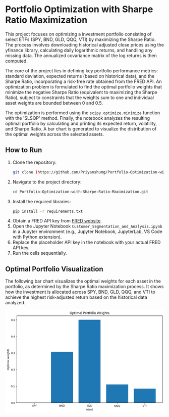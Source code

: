 
# Portfolio Optimization with Sharpe Ratio Maximization

This project focuses on optimizing a investment portfolio consisting of select ETFs (SPY, BND, GLD, QQQ, VTI) by maximizing the Sharpe Ratio. The process involves downloading historical adjusted close prices using the yfinance library, calculating daily logarithmic returns, and handling any missing data. The annualized covariance matrix of the log returns is then computed.

The core of the project lies in defining key portfolio performance metrics: standard deviation, expected returns (based on historical data), and the Sharpe Ratio, incorporating a risk-free rate obtained from the FRED API. An optimization problem is formulated to find the optimal portfolio weights that minimize the negative Sharpe Ratio (equivalent to maximizing the Sharpe Ratio), subject to constraints that the weights sum to one and individual asset weights are bounded between 0 and 0.5.

The optimization is performed using the `scipy.optimize.minimize` function with the 'SLSQP' method. Finally, the notebook analyzes the resulting optimal portfolio by calculating and printing its expected return, volatility, and Sharpe Ratio. A bar chart is generated to visualize the distribution of the optimal weights across the selected assets.

## How to Run

1. Clone the repository:
   ```bash
   git clone (https://github.com/Priyanshumg/Portfolio-Optimization-with-Sharpe-Ratio-Maximization.git)
   ```
2. Navigate to the project directory:
   ```bash
   cd Portfolio-Optimization-with-Sharpe-Ratio-Maximization.git
   ```
3. Install the required libraries:
   ```bash
   pip install -r requirements.txt
   ```
4. Obtain a FRED API key from [FRED website](https://fred.stlouisfed.org/docs/api/api_key.html).
5. Open the Jupyter Notebook `Customer_Segmentation_and_Analysis.ipynb` in a Jupyter environment (e.g., Jupyter Notebook, JupyterLab, VS Code with Python extension).
6. Replace the placeholder API key in the notebook with your actual FRED API key.
7. Run the cells sequentially.

## Optimal Portfolio Visualization

The following bar chart visualizes the optimal weights for each asset in the portfolio, as determined by the Sharpe Ratio maximization process. It shows how the investment is allocated across SPY, BND, GLD, QQQ, and VTI to achieve the highest risk-adjusted return based on the historical data analyzed.

![Optimal Portfolio Weights](optimal_portfolio_weights.png)
